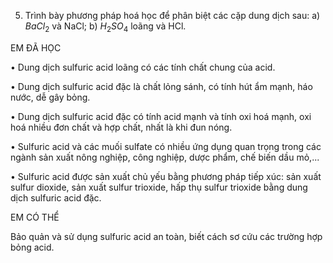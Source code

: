 5. Trình bày phương pháp hoá học để phân biệt các cặp dung dịch sau:
a) $BaCl_2$ và NaCl;
b) $H_2SO_4$ loãng và HCl.

EM ĐÃ HỌC

• Dung dịch sulfuric acid loãng có các tính chất chung của acid.

• Dung dịch sulfuric acid đặc là chất lỏng sánh, có tính hút ẩm mạnh, háo nước, dễ gây bỏng.

• Dung dịch sulfuric acid đặc có tính acid mạnh và tính oxi hoá mạnh, oxi hoá nhiều đơn chất và hợp chất, nhất là khi đun nóng.

• Sulfuric acid và các muối sulfate có nhiều ứng dụng quan trọng trong các ngành sản xuất nông nghiệp, công nghiệp, dược phẩm, chế biến dầu mỏ,...

• Sulfuric acid được sản xuất chủ yếu bằng phương pháp tiếp xúc: sản xuất sulfur dioxide, sản xuất sulfur trioxide, hấp thụ sulfur trioxide bằng dung dịch sulfuric acid đặc.

EM CÓ THỂ

Bảo quản và sử dụng sulfuric acid an toàn, biết cách sơ cứu các trường hợp bỏng acid.